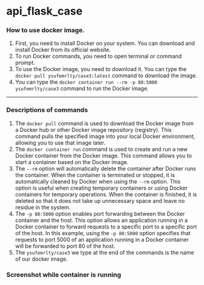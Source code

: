 # api_flask_case

### How to use docker image.
1. First, you need to install Docker on your system. You can download and install Docker from its official website.
2. To run Docker commands, you need to open terminal or command prompt.
3. To use the Docker image, you need to download it. You can type the `docker pull ysufemrlty/case3:latest` command  to download the image.
4. You can type the `docker container run --rm -p 80:5000 ysufemrlty/case3` command to run the Docker image.
-----
### Descriptions of commands
1. The `docker pull` command is used to download the Docker image from a Docker hub or other Docker image repository (registry). This command pulls the specified image into your local Docker environment, allowing you to use that image later.
2. The `docker container run` command is used to create and run a new Docker container from the Docker image. This command allows you to start a container based on the Docker image.
3. The `--rm` option will automatically delete the container after Docker runs the container. When the container is terminated or stopped, it is automatically cleaned by Docker when using the `--rm` option.
This option is useful when creating temporary containers or using Docker containers for temporary operations. When the container is finished, it is deleted so that it does not take up unnecessary space and leave no residue in the system.
4. The `-p 80:5000` option enables port forwarding between the Docker container and the host. This option allows an application running in a Docker container to forward requests to a specific port to a specific port of the host.
In this example, using the `-p 80:5000` option specifies that requests to port 5000 of an application running in a Docker container will be forwarded to port 80 of the host.
5. The `ysufemrlty/case3` we ​​type at the end of the commands is the name of our docker image.

### Screenshot while container is running   
